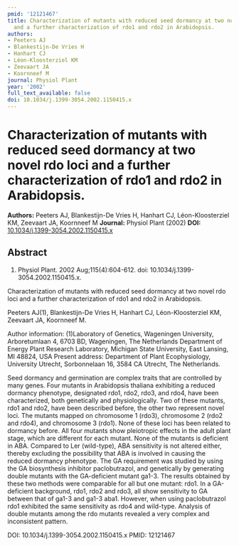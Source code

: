 ```yaml
---
pmid: '12121467'
title: Characterization of mutants with reduced seed dormancy at two novel rdo loci
  and a further characterization of rdo1 and rdo2 in Arabidopsis.
authors:
- Peeters AJ
- Blankestijn-De Vries H
- Hanhart CJ
- Léon-Kloosterziel KM
- Zeevaart JA
- Koornneef M
journal: Physiol Plant
year: '2002'
full_text_available: false
doi: 10.1034/j.1399-3054.2002.1150415.x
---
```


# Characterization of mutants with reduced seed dormancy at two novel rdo loci and a further characterization of rdo1 and rdo2 in Arabidopsis.
**Authors:** Peeters AJ, Blankestijn-De Vries H, Hanhart CJ, Léon-Kloosterziel KM, Zeevaart JA, Koornneef M
**Journal:** Physiol Plant (2002)
**DOI:** [10.1034/j.1399-3054.2002.1150415.x](https://doi.org/10.1034/j.1399-3054.2002.1150415.x)

## Abstract

1. Physiol Plant. 2002 Aug;115(4):604-612. doi:
10.1034/j.1399-3054.2002.1150415.x.

Characterization of mutants with reduced seed dormancy at two novel rdo loci and 
a further characterization of rdo1 and rdo2 in Arabidopsis.

Peeters AJ(1), Blankestijn-De Vries H, Hanhart CJ, Léon-Kloosterziel KM, 
Zeevaart JA, Koornneef M.

Author information:
(1)Laboratory of Genetics, Wageningen University, Arboretumlaan 4, 6703 BD, 
Wageningen, The Netherlands Department of Energy Plant Research Laboratory, 
Michigan State University, East Lansing, MI 48824, USA Present address: 
Department of Plant Ecophysiology, University Utrecht, Sorbonnelaan 16, 3584 CA 
Utrecht, The Netherlands.

Seed dormancy and germination are complex traits that are controlled by many 
genes. Four mutants in Arabidopsis thaliana exhibiting a reduced dormancy 
phenotype, designated rdo1, rdo2, rdo3, and rdo4, have been characterized, both 
genetically and physiologically. Two of these mutants, rdo1 and rdo2, have been 
described before, the other two represent novel loci. The mutants mapped on 
chromosome 1 (rdo3), chromosome 2 (rdo2 and rdo4), and chromosome 3 (rdo1). None 
of these loci has been related to dormancy before. All four mutants show 
pleiotropic effects in the adult plant stage, which are different for each 
mutant. None of the mutants is deficient in ABA. Compared to Ler (wild-type), 
ABA sensitivity is not altered either, thereby excluding the possibility that 
ABA is involved in causing the reduced dormancy phenotype. The GA requirement 
was studied by using the GA biosynthesis inhibitor paclobutrazol, and 
genetically by generating double mutants with the GA-deficient mutant ga1-3. The 
results obtained by these two methods were comparable for all but one mutant: 
rdo1. In a GA-deficient background, rdo1, rdo2 and rdo3, all show sensitivity to 
GA between that of ga1-3 and ga1-3 aba1. However, when using paclobutrazol rdo1 
exhibited the same sensitivity as rdo4 and wild-type. Analysis of double mutants 
among the rdo mutants revealed a very complex and inconsistent pattern.

DOI: 10.1034/j.1399-3054.2002.1150415.x
PMID: 12121467
